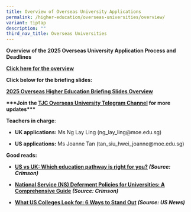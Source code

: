 ```yaml
---
title: Overview of Overseas University Applications
permalink: /higher-education/overseas-universities/overview/
variant: tiptap
description: ""
third_nav_title: Overseas Universities
---
```

<p><strong>Overview of the 2025 Overseas University Application Process and Deadlines</strong>
</p>
<p><strong><a href="/files/TJC_Overseas_University_Education_Application_Overview_2025.pdf" rel="noopener nofollow" target="_blank">Click here for the overview</a></strong>
</p>
<p><strong>Click below for the briefing slides:</strong>
</p>
<p><strong><a href="/files/2025_Overseas_Higher_Ed_Briefing_Slides_Overview.pdf" rel="noopener noreferrer nofollow" target="_blank">2025 Overseas Higher Education Briefing Slides Overview</a></strong>
</p>
<p></p>
<p><strong>***Join the <a href="https://t.me/+L7ol0u9QD5o3MWNl" rel="noopener noreferrer nofollow" target="_blank">TJC Overseas University Telegram Channel</a> for more updates***</strong>
</p>
<p></p>
<p><strong>Teachers in charge</strong>:</p>
<ul data-tight="true" class="tight">
<li>
<p><strong>UK applications:</strong> Ms Ng Lay Ling (ng_lay_ling@moe.edu.sg)</p>
</li>
<li>
<p><strong>US applications:</strong> Ms Joanne Tan (tan_siu_hwei_joanne@moe.edu.sg)</p>
</li>
</ul>
<p></p>
<p><strong>Good reads:</strong>
</p>
<ul>
<li>
<p><strong><a href="https://www.crimsoneducation.org/sg/blog/campus-life-more/us-vs-uk-universities/" class="XqQF9c" rel="noopener noreferrer nofollow" target="_blank"><u>US vs UK: Which education pathway is right for you?</u></a> <em>(Source: Crimson)</em></strong>
</p>
</li>
<li>
<p><strong><a href="https://www.crimsoneducation.org/sg/blog/national-service-ns-deferment-policies/" rel="noopener nofollow" target="_blank">National Service (NS) Deferment Policies for Universities: A Comprehensive Guide</a><em> (Source: Crimson)</em></strong>
</p>
</li>
<li>
<p><strong><a href="https://www.usnews.com/education/best-colleges/applying/articles/what-colleges-look-for-ways-to-stand-out" rel="noopener nofollow" target="_blank">What US Colleges Look for: 6 Ways to Stand Out</a> <em>(Source: US News)</em></strong>
</p>
</li>
</ul>
<p></p>